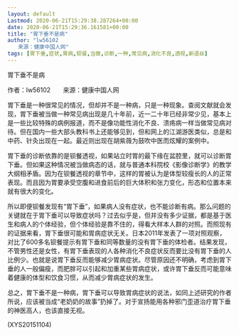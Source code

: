 ```yaml
---
layout: default
Lastmod: 2020-06-21T15:29:38.287264+00:00
date: 2020-06-21T15:29:36.161581+00:00
title: "胃下垂不是病"
author: "lw56102
　　来源：健康中国人网"
tags: [胃下垂,症状,胃病,钡餐,当做,诊断,一种,常见病,消化不良,透视,新语丝]
---
```


胃下垂不是病

作者：lw56102　　来源：健康中国人网

胃下垂是一种很常见的情况，但却并不是一种病，只是一种现象。查阅文献就会发现，胃下垂被当做一种常见病出现是几十年前，近一二十年已经非常少见，基本上是一些比较特殊的病例报道，而不是像功能性消化不良、溃疡病一样当做常见病对待。但在国内一些大部头教科书上还能够见到，但和网上的江湖游医类似，总是和中药、针灸出现在一起。最近则出现在胡紫薇为鼓吹中医而炫耀的案例中。

胃下垂的诊断依靠的是钡餐透视，如果站立时胃的最下缘在盆腔里，就可以诊断胃下垂。但如果这种情况被当做病态的话，就与普通本科院校《影像诊断学》的教学大纲相矛盾。因为在钡餐透视的章节中，这样的胃被认为是体型较瘦长的人的正常表现。而且因为胃要承受空腹和进食前后的巨大体积和张力变化，形态和位置本来就有很大的变化。

所以即便钡餐发现有“胃下垂”，如果病人没有症状，也不能诊断有病。那么问题的关键就在于胃下垂可以导致症状吗？过去似乎是，但并没有多少证据，都是基于医生和病人的个体经验，但个体经验是靠不住的，得看大样本人群的对照。而照现有的证据来看，胃下垂很可能和胃病症状无关。日本2011年发表了一项对照观察，对比了600多名钡餐提示有胃下垂和同等数量的没有胃下垂的体检者。结果发现，不管男性还是女性，有胃下垂表现的人各种消化不良症状反而要比没有胃下垂的人比例少。也就是说胃下垂反而能够减少胃病症状。尽管原因还不明确，考虑到胃下垂的人一般偏瘦，而肥胖可以引起和加重某些胃病症状，或许胃下垂反而可能意味着健康的体型和饮食习惯，从而减少胃病症状的发生。

总之，胃下垂不是一种病，胃下垂可以导致胃病症状的说法，如同上述研究的作者所说，应该被当成“老奶奶的故事”扔掉了。对于宣扬能用各种邪门歪道治疗胃下垂的神医高人，也该直接无视。

(XYS20151104)

